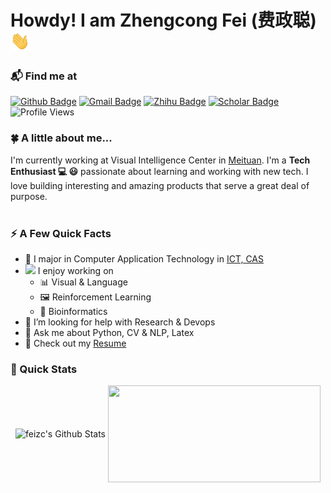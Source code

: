 <h1> Howdy! I am Zhengcong Fei (费政聪)</a>  <img src="https://raw.githubusercontent.com/ABSphreak/ABSphreak/master/gifs/Hi.gif" height="30px"></h1>
</h1>

### 📬 Find me at 
[![Github Badge](http://img.shields.io/badge/-Github-black?style=flat-square&logo=github&link=https://github.com/feizc/)](https://github.com/feizc/) 
[![Gmail Badge](https://img.shields.io/badge/-Gmail-d14836?style=flat-square&logo=Gmail&logoColor=white&link=mailto:feizhengcong@gmail.com)](mailto:feizhengcong@gmail.com)
[![Zhihu Badge](https://img.shields.io/badge/-@feizhengcong-1ca0f1?style=flat-square&labelColor=1ca0f1&logo=Zhihu&logoColor=white&link=https://zhihu.com/people/mai-zi-31-63/)](https://zhihu.com/people/mai-zi-31-63/) 
[![Scholar Badge](https://img.shields.io/badge/-Scholar-2EC866?style=flat-square&logo=Scholar&logoColor=white&link=https://scholar.google.com/citations?user=_43YnBcAAAAJ&hl=zh-CN)](https://scholar.google.com/citations?user=_43YnBcAAAAJ&hl=zh-CN)
![Profile Views](https://komarev.com/ghpvc/?username=feizc)

### 🍀 A little about me...  

I'm currently working at Visual Intelligence Center in [Meituan](https://about.meituan.com/en). I'm a **Tech Enthusiast 💻 😃** passionate about learning and working with new tech. I love building interesting and amazing products that serve a great deal of purpose. <br/><br/>

### ⚡️ A Few Quick Facts

- 🔭  I major in Computer Application Technology in [ICT, CAS](http://www.ict.cas.cn/jssgk/jssjj/) 
- <img src="https://media.giphy.com/media/WUlplcMpOCEmTGBtBW/giphy.gif" width="30">  I enjoy working on
  - 📊 Visual & Language 
  - 🖼 Reinforcement Learning
  - 🤖 Bioinformatics
- 🤔 I’m looking for help with Research & Devops
- 💬 Ask me about Python, CV & NLP, Latex 
- 📙 Check out my [Resume](https://feizc.github.io/resume/CV.pdf)


### 🚀 Quick Stats
<p align="center">
<img width="450" align="center" src="https://github-readme-stats-defcon27.vercel.app/api?username=feizc&show_icons=true&line_height=21&theme=react" alt="feizc's Github Stats" />
<img width="340" height="155" align="center" 
     src="https://github-readme-stats-defcon27.vercel.app/api/top-langs/?username=feizc&langs_count=6&hide=handlebars,jupyter notebook,css&theme=react&line_height=27&layout=compact" />
</p>





<!--
**feizc/feizc** is a ✨ _special_ ✨ repository because its `README.md` (this file) appears on your GitHub profile.

Here are some ideas to get you started:

- 🔭 I’m currently working on ...
- 🌱 I’m currently learning ...
- 👯 I’m looking to collaborate on ...
- 🤔 I’m looking for help with ...
- 💬 Ask me about ...
- 📫 How to reach me: ...
- 😄 Pronouns: ...
- ⚡ Fun fact: ...
-->
